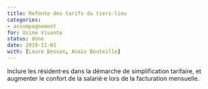 ```yaml
---
title: Refonte des tarifs du tiers-lieu
categories:
- accompagnement
for: Usine Vivante
status: done
date: 2019-11-01
with: [Laure Besson, Anaïs Bouteille]
---
```


Inclure les résident·es dans la démarche de simplification tarifaire,
et augmenter le confort de la salarié·e lors de la facturation mensuelle.
